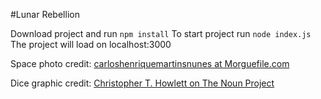 #Lunar Rebellion

Download project and run `npm install`
To start project run `node index.js`
The project will load on localhost:3000

Space photo credit: [carloshenriquemartinsnunes at Morguefile.com](https://morguefile.com/creative/carloshenriquemartinsnunes/1/all)

Dice graphic credit: [Christopher T. Howlett on The Noun Project](https://thenounproject.com/howlettstudios/)
